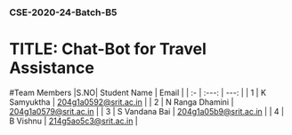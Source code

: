 <h3>CSE-2020-24-Batch-B5</h3>
<h1>TITLE: Chat-Bot for Travel Assistance</h1>

#Team Members
|S.NO|  Student Name            | Email                 |
| :- |     :---:                |      ---:             |
| 1  | K Samyuktha              | 204g1a0592@srit.ac.in |
| 2  | N Ranga Dhamini          | 204g1a0579@srit.ac.in |
| 3  | S Vandana Bai            | 204g1a05b9@srit.ac.in |
| 4  | B Vishnu                 | 214g5ao5c3@srit.ac.in |
